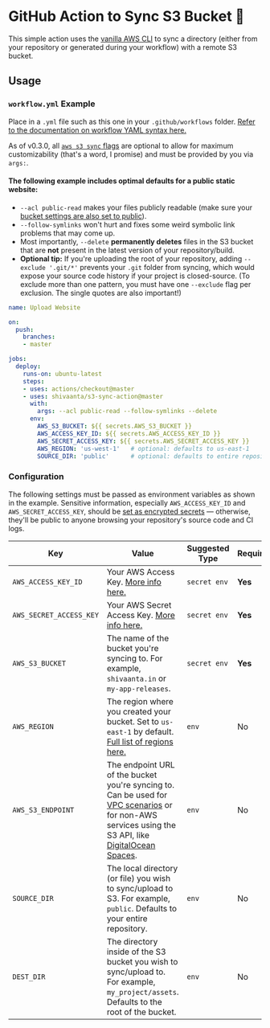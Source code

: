 # GitHub Action to Sync S3 Bucket 🔄

This simple action uses the [vanilla AWS CLI](https://docs.aws.amazon.com/cli/index.html) to sync a directory (either from your repository or generated during your workflow) with a remote S3 bucket.


## Usage

### `workflow.yml` Example

Place in a `.yml` file such as this one in your `.github/workflows` folder. [Refer to the documentation on workflow YAML syntax here.](https://help.github.com/en/articles/workflow-syntax-for-github-actions)

As of v0.3.0, all [`aws s3 sync` flags](https://docs.aws.amazon.com/cli/latest/reference/s3/sync.html) are optional to allow for maximum customizability (that's a word, I promise) and must be provided by you via `args:`.

#### The following example includes optimal defaults for a public static website:

- `--acl public-read` makes your files publicly readable (make sure your [bucket settings are also set to public](https://docs.aws.amazon.com/AmazonS3/latest/dev/WebsiteAccessPermissionsReqd.html)).
- `--follow-symlinks` won't hurt and fixes some weird symbolic link problems that may come up.
- Most importantly, `--delete` **permanently deletes** files in the S3 bucket that are **not** present in the latest version of your repository/build.
- **Optional tip:** If you're uploading the root of your repository, adding `--exclude '.git/*'` prevents your `.git` folder from syncing, which would expose your source code history if your project is closed-source. (To exclude more than one pattern, you must have one `--exclude` flag per exclusion. The single quotes are also important!)

```yaml
name: Upload Website

on:
  push:
    branches:
    - master

jobs:
  deploy:
    runs-on: ubuntu-latest
    steps:
    - uses: actions/checkout@master
    - uses: shivaanta/s3-sync-action@master
      with:
        args: --acl public-read --follow-symlinks --delete
      env:
        AWS_S3_BUCKET: ${{ secrets.AWS_S3_BUCKET }}
        AWS_ACCESS_KEY_ID: ${{ secrets.AWS_ACCESS_KEY_ID }}
        AWS_SECRET_ACCESS_KEY: ${{ secrets.AWS_SECRET_ACCESS_KEY }}
        AWS_REGION: 'us-west-1'   # optional: defaults to us-east-1
        SOURCE_DIR: 'public'      # optional: defaults to entire repository
```


### Configuration

The following settings must be passed as environment variables as shown in the example. Sensitive information, especially `AWS_ACCESS_KEY_ID` and `AWS_SECRET_ACCESS_KEY`, should be [set as encrypted secrets](https://help.github.com/en/articles/virtual-environments-for-github-actions#creating-and-using-secrets-encrypted-variables) — otherwise, they'll be public to anyone browsing your repository's source code and CI logs.

| Key | Value | Suggested Type | Required | Default |
| ------------- | ------------- | ------------- | ------------- | ------------- |
| `AWS_ACCESS_KEY_ID` | Your AWS Access Key. [More info here.](https://docs.aws.amazon.com/general/latest/gr/managing-aws-access-keys.html) | `secret env` | **Yes** | N/A |
| `AWS_SECRET_ACCESS_KEY` | Your AWS Secret Access Key. [More info here.](https://docs.aws.amazon.com/general/latest/gr/managing-aws-access-keys.html) | `secret env` | **Yes** | N/A |
| `AWS_S3_BUCKET` | The name of the bucket you're syncing to. For example, `shivaanta.in` or `my-app-releases`. | `secret env` | **Yes** | N/A |
| `AWS_REGION` | The region where you created your bucket. Set to `us-east-1` by default. [Full list of regions here.](https://docs.aws.amazon.com/AWSEC2/latest/UserGuide/using-regions-availability-zones.html#concepts-available-regions) | `env` | No | `us-east-1` |
| `AWS_S3_ENDPOINT` | The endpoint URL of the bucket you're syncing to. Can be used for [VPC scenarios](https://aws.amazon.com/blogs/aws/new-vpc-endpoint-for-amazon-s3/) or for non-AWS services using the S3 API, like [DigitalOcean Spaces](https://www.digitalocean.com/community/tools/adapting-an-existing-aws-s3-application-to-digitalocean-spaces). | `env` | No | Automatic (`s3.amazonaws.com` or AWS's region-specific equivalent) |
| `SOURCE_DIR` | The local directory (or file) you wish to sync/upload to S3. For example, `public`. Defaults to your entire repository. | `env` | No | `./` (root of cloned repository) |
| `DEST_DIR` | The directory inside of the S3 bucket you wish to sync/upload to. For example, `my_project/assets`. Defaults to the root of the bucket. | `env` | No | `/` (root of bucket) |


